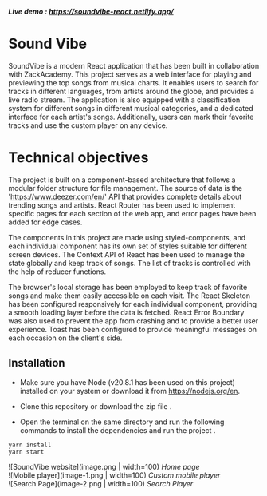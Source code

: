 **_Live demo : https://soundvibe-react.netlify.app/_**

# Sound Vibe

SoundVibe is a modern React application that has been built in collaboration with ZackAcademy. This project serves as a web interface for playing and previewing the top songs from musical charts. It enables users to search for tracks in different languages, from artists around the globe, and provides a live radio stream. The application is also equipped with a classification system for different songs in different musical categories, and a dedicated interface for each artist's songs. Additionally, users can mark their favorite tracks and use the custom player on any device.

# Technical objectives

The project is built on a component-based architecture that follows a modular folder structure for file management. The source of data is the 'https://www.deezer.com/en/' API that provides complete details about trending songs and artists. React Router has been used to implement specific pages for each section of the web app, and error pages have been added for edge cases.

The components in this project are made using styled-components, and each individual component has its own set of styles suitable for different screen devices. The Context API of React has been used to manage the state globally and keep track of songs. The list of tracks is controlled with the help of reducer functions.

The browser's local storage has been employed to keep track of favorite songs and make them easily accessible on each visit. The React Skeleton has been configured responsively for each individual component, providing a smooth loading layer before the data is fetched. React Error Boundary was also used to prevent the app from crashing and to provide a better user experience. Toast has been configured to provide meaningful messages on each occasion on the client's side.

## Installation

- Make sure you have Node (v20.8.1 has been used on this project) installed on your system or download it from https://nodejs.org/en.

- Clone this repository or download the zip file .
- Open the terminal on the same directory and run the following commands to install the dependencies and run the project .

```
yarn install
yarn start
```

![SoundVibe website](image.png | width=100)
_Home page_ <br>
![Mobile player](image-1.png | width=100)
_Custom mobile player_ <br>
![Search Page](image-2.png | width=100)
_Search Player_ <br>
